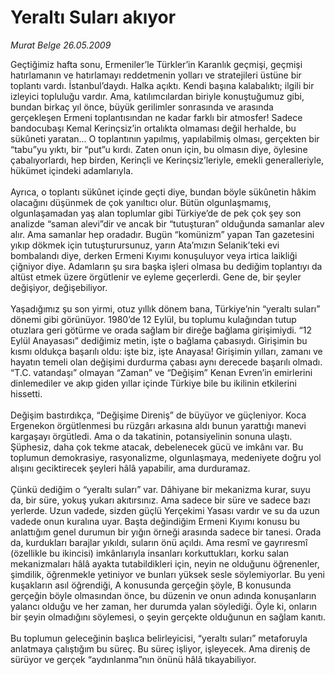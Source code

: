 # Yeraltı Suları akıyor

*Murat Belge 26.05.2009*

<div class="taraf_structure_2col_1zq">
<div class="margen_n">



 <p>Geçtiğimiz hafta sonu, Ermeniler’le Türkler’in Karanlık geçmişi, geçmişi hatırlamanın ve hatırlamayı reddetmenin yolları ve stratejileri üstüne bir toplantı vardı. İstanbul’daydı. Halka açıktı. Kendi başına kalabalıktı; ilgili bir izleyici topluluğu vardır. Ama, katılımcılardan biriyle konuştuğumuz gibi, bundan birkaç yıl önce, büyük gerilimler sonrasında ve arasında gerçekleşen Ermeni toplantısından ne kadar farklı bir atmosfer! Sadece bandocubaşı Kemal Kerinçsiz’in ortalıkta olmaması değil herhalde, bu sükûneti yaratan... O toplantının yapılmış, yapılabilmiş olması, gerçekten bir “tabu”yu yıktı, bir “put”u kırdı. Zaten onun için, bu olmasın diye, öylesine çabalıyorlardı, hep birden, Kerinçli ve Kerinçsiz’leriyle, emekli generalleriyle, hükümet içindeki adamlarıyla. <br/><br/>Ayrıca, o toplantı sükûnet içinde geçti diye, bundan böyle sükûnetin hâkim olacağını düşünmek de çok yanıltıcı olur. Bütün olgunlaşmamış, olgunlaşamadan yaş alan toplumlar gibi Türkiye’de de pek çok şey son analizde “saman alevi”dir ve ancak bir “tutuşturan” olduğunda samanlar alev alır. Ama samanlar hep oradadır. Bugün “komünizm” yapan Tan gazetesini yıkıp dökmek için tutuşturursunuz, yarın Ata’mızın Selanik’teki evi bombalandı diye, derken Ermeni Kıyımı konuşuluyor veya irtica laikliği çiğniyor diye. Adamların şu sıra başka işleri olmasa bu dediğim toplantıyı da altüst etmek üzere örgütlenir ve eyleme geçerlerdi. Gene de, bir şeyler değişiyor, değişebiliyor. <br/><br/>Yaşadığımız şu son yirmi, otuz yıllık dönem bana, Türkiye’nin “yeraltı suları” dönemi gibi görünüyor. 1980’de 12 Eylül, bu toplumu kulağından tutup otuzlara geri götürme ve orada sağlam bir direğe bağlama girişimiydi. “12 Eylül Anayasası” dediğimiz metin, işte o bağlama çabasıydı. Girişimin bu kısmı oldukça başarılı oldu: işte biz, işte Anayasa! Girişimin yılları, zamanı ve hayatın temeli olan değişimi durdurma çabası aynı derecede başarılı olmadı. “T.C. vatandaşı” olmayan “Zaman” ve “Değişim” Kenan Evren’in emirlerini dinlemediler ve akıp giden yıllar içinde Türkiye bile bu ikilinin etkilerini hissetti. <br/><br/>Değişim bastırdıkça, “Değişime Direniş” de büyüyor ve güçleniyor. Koca Ergenekon örgütlenmesi bu rüzgârı arkasına aldı bunun yarattığı manevi kargaşayı örgütledi. Ama o da takatinin, potansiyelinin sonuna ulaştı. Şüphesiz, daha çok tekme atacak, debelenecek gücü ve imkânı var. Bu toplumun demokrasiye, rasyonalizme, olgunlaşmaya, medeniyete doğru yol alışını geciktirecek şeyleri hâlâ yapabilir, ama durduramaz. <br/><br/>Çünkü dediğim o “yeraltı suları” var. Dâhiyane bir mekanizma kurar, suyu da, bir süre, yokuş yukarı akıtırsınız. Ama sadece bir süre ve sadece bazı yerlerde. Uzun vadede, sizden güçlü Yerçekimi Yasası vardır ve su da uzun vadede onun kuralına uyar. Başta değindiğim Ermeni Kıyımı konusu bu anlattığım genel durumun bir yığın örneği arasında sadece bir tanesi. Orada da, kurdukları barajlar yıkıldı, suların önü açıldı. Ama resmî ve gayrıresmî (özellikle bu ikincisi) imkânlarıyla insanları korkuttukları, korku salan mekanizmaları hâlâ ayakta tutabildikleri için, neyin ne olduğunu öğrenenler, şimdilik, öğrenmekle yetiniyor ve bunları yüksek sesle söylemiyorlar. Bu yeni kuşakların asıl öğrendiği, A konusunda gerçeğin şöyle, B konusunda gerçeğin böyle olmasından önce, bu düzenin ve onun adında konuşanların yalancı olduğu ve her zaman, her durumda yalan söylediği. Öyle ki, onların bir şeyin olmadığını söylemesi, o şeyin gerçekte olduğunun en sağlam kanıtı. <br/><br/>Bu toplumun geleceğinin başlıca belirleyicisi, “yeraltı suları” metaforuyla anlatmaya çalıştığım bu süreç. Bu süreç işliyor, işleyecek. Ama direniş de sürüyor ve gerçek “aydınlanma”nın önünü hâlâ tıkayabiliyor.</p>
<br/>
<br/>
<br/>



<br/>


<div id="taraf_not">
</div>

</div>


</div>
